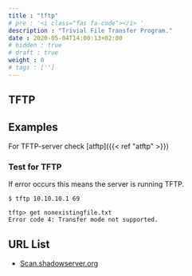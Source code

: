 ```yaml
---
title : "tftp"
# pre : '<i class="fas fa-code"></i> '
description : "Trivial File Transfer Program."
date : 2020-05-04T14:00:13+02:00
# hidden : true
# draft : true
weight : 0
# tags : ['']
---
```


## TFTP

## Examples

For TFTP-server check [atftp]({{< ref "atftp" >}})

### Test for TFTP

If error occurs this means the server is running TFTP.

```plain
$ tftp 10.10.10.1 69

tftp> get nonexistingfile.txt
Error code 4: Transfer mode not supported.
```

## URL List

* [Scan.shadowserver.org](https://scan.shadowserver.org/tftp/)
